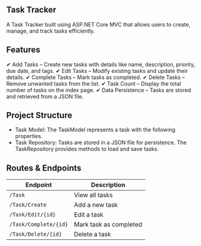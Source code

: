 ## Task Tracker

A Task Tracker built using ASP.NET Core MVC that allows users to create, manage, and track tasks efficiently.


## Features

✔ Add Tasks – Create new tasks with details like name, description, priority, due date, and tags.
✔ Edit Tasks – Modify existing tasks and update their details.
✔ Complete Tasks – Mark tasks as completed.
✔ Delete Tasks – Remove unwanted tasks from the list.
✔ Task Count – Display the total number of tasks on the index page.
✔ Data Persistence – Tasks are stored and retrieved from a JSON file.


## Project Structure

* Task Model: The TaskModel represents a task with the following properties.
* Task Repository: Tasks are stored in a JSON file for persistence. The TaskRepository provides methods to load and save tasks.



## Routes & Endpoints

| Endpoint              | Description                 |
|-----------------------|---------------------------|
| `/Task`              | View all tasks            |
| `/Task/Create`       | Add a new task           |
| `/Task/Edit/{id}`    | Edit a task              |
| `/Task/Complete/{id}`| Mark task as completed  |
| `/Task/Delete/{id}`  | Delete a task           |
